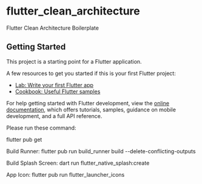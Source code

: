 # flutter_clean_architecture

Flutter Clean Architecture Boilerplate

## Getting Started

This project is a starting point for a Flutter application.

A few resources to get you started if this is your first Flutter project:

- [Lab: Write your first Flutter app](https://docs.flutter.dev/get-started/codelab)
- [Cookbook: Useful Flutter samples](https://docs.flutter.dev/cookbook)

For help getting started with Flutter development, view the
[online documentation](https://docs.flutter.dev/), which offers tutorials,
samples, guidance on mobile development, and a full API reference.

Please run these command:

flutter pub get

Build Runner:
flutter pub run build_runner build --delete-conflicting-outputs

Build Splash Screen:
dart run flutter_native_splash:create

App Icon:
flutter pub run flutter_launcher_icons